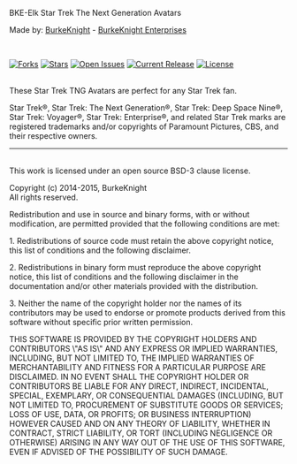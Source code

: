 <p>BKE-Elk Star Trek The Next Generation Avatars</p>
<p>Made by: <a href="http://www.elkarte.net/community/index.php?action=profile;u=130">BurkeKnight</a> - <a href="http://www.burkeknight.com/">BurkeKnight Enterprises</a></p>
<br />

[![Forks](https://img.shields.io/github/forks/BurkeKnight-Enterprises/BKE-Elk-Star-Trek-TNG-Avatars.svg)](https://github.com/BurkeKnight-Enterprises/BKE-Elk-Star-Trek-TNG-Avatars/network)
[![Stars](https://img.shields.io/github/stars/BurkeKnight-Enterprises/BKE-Elk-Star-Trek-TNG-Avatars.svg)](hhttps://github.com/BurkeKnight-Enterprises/BKE-Elk-Star-Trek-TNG-Avatars/stargazers)
[![Open Issues](https://img.shields.io/github/issues/BurkeKnight-Enterprises/BKE-Elk-Star-Trek-TNG-Avatars.svg)](https://github.com/BurkeKnight-Enterprises/BKE-Elk-Star-Trek-TNG-Avatars/issues)
[![Current Release](https://img.shields.io/github/release/BurkeKnight-Enterprises/BKE-Elk-Star-Trek-TNG-Avatars.svg)](https://github.com/BurkeKnight-Enterprises/BKE-Elk-Star-Trek-TNG-Avatars/releases)
[![License](https://img.shields.io/pypi/l/Django.svg)](http://opensource.org/licenses/BSD-3-Clause)<br /><br />


<p>These Star Trek TNG Avatars are perfect for any Star Trek fan.</p>
<p>Star Trek®, Star Trek: The Next Generation®, Star Trek: Deep Space Nine®, Star Trek: Voyager®, Star Trek: Enterprise®, and related Star Trek marks are registered trademarks and/or copyrights of Paramount Pictures, CBS, and their respective owners.<br />
<hr /><br />
This work is licensed under an open source BSD-3 clause license.</p><p>Copyright (c) 2014-2015, BurkeKnight<br />
All rights reserved.</p><p>Redistribution and use in source and binary forms, with or without modification, are permitted provided that the following conditions are met:</p><p>1. Redistributions of source code must retain the above copyright notice, this list of conditions and the following disclaimer.</p><p>2. Redistributions in binary form must reproduce the above copyright notice, this list of conditions and the following disclaimer in the documentation and/or other materials provided with the distribution.</p><p>3. Neither the name of the copyright holder nor the names of its contributors may be used to endorse or promote products derived from this software without specific prior written permission.</p><p>THIS SOFTWARE IS PROVIDED BY THE COPYRIGHT HOLDERS AND CONTRIBUTORS \"AS IS\" AND ANY EXPRESS OR IMPLIED WARRANTIES, INCLUDING, BUT NOT LIMITED TO, THE IMPLIED WARRANTIES OF MERCHANTABILITY AND FITNESS FOR A PARTICULAR PURPOSE ARE DISCLAIMED. IN NO EVENT SHALL THE COPYRIGHT HOLDER OR CONTRIBUTORS BE LIABLE FOR ANY DIRECT, INDIRECT, INCIDENTAL, SPECIAL, EXEMPLARY, OR CONSEQUENTIAL DAMAGES (INCLUDING, BUT NOT LIMITED TO, PROCUREMENT OF SUBSTITUTE GOODS OR SERVICES; LOSS OF USE, DATA, OR PROFITS; OR BUSINESS INTERRUPTION) HOWEVER CAUSED AND ON ANY THEORY OF LIABILITY, WHETHER IN CONTRACT, STRICT LIABILITY, OR TORT (INCLUDING NEGLIGENCE OR OTHERWISE) ARISING IN ANY WAY OUT OF THE USE OF THIS SOFTWARE, EVEN IF ADVISED OF THE POSSIBILITY OF SUCH DAMAGE.</p>
